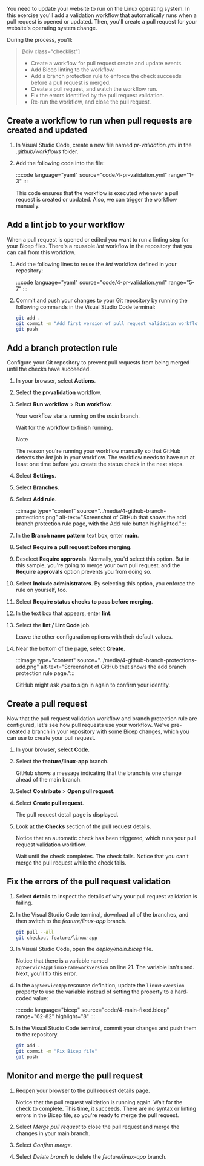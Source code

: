 You need to update your website to run on the Linux operating system. In this exercise you'll add a validation workflow that automatically runs when a pull request is opened or updated. Then, you'll create a pull request for your website's operating system change.

During the process, you'll:

> [!div class="checklist"]
> * Create a workflow for pull request create and update events.
> * Add Bicep linting to the workflow.
> * Add a branch protection rule to enforce the check succeeds before a pull request is merged.
> * Create a pull request, and watch the workflow run.
> * Fix the errors identified by the pull request validation.
> * Re-run the workflow, and close the pull request.

## Create a workflow to run when pull requests are created and updated

1. In Visual Studio Code, create a new file named *pr-validation.yml* in the *.github/workflows* folder.

1. Add the following code into the file:

   :::code language="yaml" source="code/4-pr-validation.yml" range="1-3" :::

   This code ensures that the workflow is executed whenever a pull request is created or updated. Also, we can trigger the workflow manually.

## Add a lint job to your workflow

When a pull request is opened or edited you want to run a linting step for your Bicep files. There's a reusable *lint* workflow in the repository that you can call from this workflow.

1. Add the following lines to reuse the *lint* workflow defined in your repository:

   :::code language="yaml" source="code/4-pr-validation.yml" range="5-7" :::

1. Commit and push your changes to your Git repository by running the following commands in the Visual Studio Code terminal:

   ```bash
   git add .
   git commit -m "Add first version of pull request validation workflow"
   git push
   ```

## Add a branch protection rule

Configure your Git repository to prevent pull requests from being merged until the checks have succeeded.

1. In your browser, select **Actions**.

1. Select the **pr-validation** workflow.

1. Select **Run workflow** > **Run workflow**.

   Your workflow starts running on the *main* branch.

   Wait for the workflow to finish running.

   > [!NOTE]
   > The reason you're running your workflow manually so that GitHub detects the *lint* job in your workflow. The workflow needs to have run at least one time before you create the status check in the next steps.

1. Select **Settings**.

1. Select **Branches**.

1. Select **Add rule**.

   :::image type="content" source="../media/4-github-branch-protections.png" alt-text="Screenshot of GitHub that shows the add branch protection rule page, with the Add rule button highlighted.":::

1. In the **Branch name pattern** text box, enter **main**.

1. Select **Require a pull request before merging**.

1. Deselect **Require approvals**. Normally, you'd select this option. But in this sample, you're going to merge your own pull request, and the **Require approvals** option prevents you from doing so.

1. Select **Include administrators**. By selecting this option, you enforce the rule on yourself, too.

1. Select **Require status checks to pass before merging**.

1. In the text box that appears, enter **lint**.

1. Select the **lint / Lint Code** job.

   Leave the other configuration options with their default values.

1. Near the bottom of the page, select **Create**.

   :::image type="content" source="../media/4-github-branch-protections-add.png" alt-text="Screenshot of GitHub that shows the add branch protection rule page.":::

   GitHub might ask you to sign in again to confirm your identity.

## Create a pull request

Now that the pull request validation workflow and branch protection rule are configured, let's see how pull requests use your workflow. We've pre-created a branch in your repository with some Bicep changes, which you can use to create your pull request.

1. In your browser, select **Code**.

1. Select the **feature/linux-app** branch.

   GitHub shows a message indicating that the branch is one change ahead of the main branch.

1. Select **Contribute** > **Open pull request**.

1. Select **Create pull request**.

   The pull request detail page is displayed.

1. Look at the **Checks** section of the pull request details.

   Notice that an automatic check has been triggered, which runs your pull request validation workflow.
   
   Wait until the check completes. The check fails. Notice that you can't merge the pull request while the check fails.

## Fix the errors of the pull request validation

1. Select **details** to inspect the details of why your pull request validation is failing. <!-- TODO explain error -->

1. In the Visual Studio Code terminal, download all of the branches, and then switch to the *feature/linux-app* branch.

   ```bash
   git pull --all
   git checkout feature/linux-app
   ```

1. In Visual Studio Code, open the *deploy/main.bicep* file.

   Notice that there is a variable named `appServiceAppLinuxFrameworkVersion` on line 21. The variable isn't used. Next, you'll fix this error.

1. In the `appServiceApp` resource definition, update the `linuxFxVersion` property to use the variable instead of setting the property to a hard-coded value:

   :::code language="bicep" source="code/4-main-fixed.bicep" range="62-82" highlight="8" :::

1. In the Visual Studio Code terminal, commit your changes and push them to the repository.

   ```bash
   git add .
   git commit -m "Fix Bicep file"
   git push
   ```

## Monitor and merge the pull request

1. Reopen your browser to the pull request details page.

   Notice that the pull request validation is running again. Wait for the check to complete. This time, it succeeds. There are no syntax or linting errors in the Bicep file, so you're ready to merge the pull request.

1. Select *Merge pull request* to close the pull request and merge the changes in your main branch.

1. Select *Confirm merge*.

1. Select *Delete branch* to delete the *feature/linux-app* branch.
